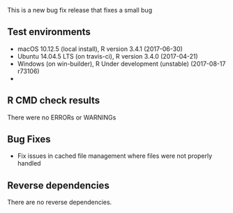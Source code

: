 
This is a new bug fix release that fixes a small bug

## Test environments

- macOS 10.12.5 (local install), R version 3.4.1 (2017-06-30)
- Ubuntu 14.04.5 LTS (on travis-ci), R version 3.4.0 (2017-04-21)
- Windows (on win-builder), R Under development (unstable) (2017-08-17 r73106)
- 

## R CMD check results

There were no ERRORs or WARNINGs

## Bug Fixes

- Fix issues in cached file management where files were not properly handled

## Reverse dependencies

There are no reverse dependencies.
